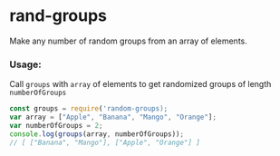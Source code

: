 # rand-groups
Make any number of random groups from an array of elements.

### Usage:
Call `groups` with `array` of elements to get randomized groups of length `numberOfGroups`
  ```javascript
  const groups = require('random-groups);
  var array = ["Apple", "Banana", "Mango", "Orange"];
  var numberOfGroups = 2;
  console.log(groups(array, numberOfGroups));
  // [ ["Banana", "Mango"], ["Apple", "Orange"] ]
  ```